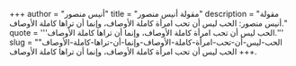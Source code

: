 +++
author = "أنيس منصور"
title = "مقولة أنيس منصور"
description = "مقولة أنيس منصور: الحب ليس أن تحب امرأة كاملة الأوصاف، وإنما أن تراها كاملة الأوصاف."
quote = '''الحب ليس أن تحب امرأة كاملة الأوصاف، وإنما أن تراها كاملة الأوصاف.''' 
slug = "الحب-ليس-أن-تحب-امرأة-كاملة-الأوصاف-وإنما-أن-تراها-كاملة-الأوصاف"
+++
الحب ليس أن تحب امرأة كاملة الأوصاف، وإنما أن تراها كاملة الأوصاف.
